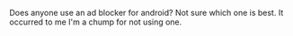 Does anyone use an ad blocker for android? Not sure which one is best. It occurred to me I'm a chump for not using one.

